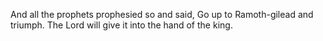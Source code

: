 And all the prophets prophesied so and said, Go up to Ramoth-gilead and triumph. The Lord will give it into the hand of the king.
